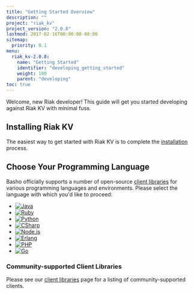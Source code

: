 ```yaml
---
title: "Getting Started Overview"
description: ""
project: "riak_kv"
project_version: "2.0.8"
lastmod: 2017-02-16T00:00:00-00:00
sitemap:
  priority: 0.1
menu:
  riak_kv-2.0.8:
    name: "Getting Started"
    identifier: "developing_getting_started"
    weight: 100
    parent: "developing"
toc: true
---
```


[install index]: {{<baseurl>}}riak/kv/2.0.8/setup/installing
[dev client libraries]: {{<baseurl>}}riak/kv/2.0.8/developing/client-libraries

Welcome, new Riak developer! This guide will get you started developing
against Riak KV with minimal fuss.

## Installing Riak KV

The easiest way to get started with Riak KV is to complete the
[installation][install index] process.

## Choose Your Programming Language

Basho officially supports a number of open-source [client libraries][dev client libraries]
for various programming languages and environments. Please select the
language with which you'd like to proceed:

<ul class="planguages">
<li><a href="java/"><img src="/images/plangs/java.jpg" alt="Java"></a></li>
<li><a href="ruby/"><img src="/images/plangs/ruby.jpg" alt="Ruby"></a></li>
<li><a href="python/"><img src="/images/plangs/python.png" alt="Python"></a></li>
<li><a href="csharp/"><img src="/images/plangs/csharp.png" alt="CSharp"></a></li>
<li><a href="nodejs/"><img src="/images/plangs/nodejs.png" alt="Node.js"></a></li>
<li><a href="erlang/"><img src="/images/plangs/erlang.jpg" alt="Erlang"></a></li>
<li><a href="php/"><img src="/images/plangs/php.png" alt="PHP"></a></li>
<li><a href="golang/"><img src="/images/plangs/golang.png" alt="Go"></a></li>
</ul>

### Community-supported Client Libraries

Please see our [client libraries][dev client libraries] page for a listing of
community-supported clients.

